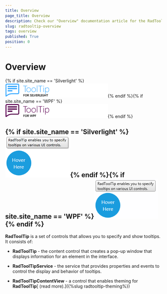 ```yaml
---
title: Overview
page_title: Overview
description: Check our "Overview" documentation article for the RadToolTip WPF control.
slug: radtooltip-overview
tags: overview
published: True
position: 0
---
```


# Overview



{% if site.site_name == 'Silverlight' %}![tooltip sl 46 text](images/tooltip_sl_46_text.png){% endif %}{% if site.site_name == 'WPF' %}![tooltip wpf 46 text](images/tooltip_wpf_46_text.png){% endif %}

## {% if site.site_name == 'Silverlight' %}![radtooltip sl](images/radtooltip_sl.png){% endif %}{% if site.site_name == 'WPF' %}![radtooltip wpf](images/radtooltip_wpf.png){% endif %}

__RadToolTip__ is a set of controls that allows you to specify and show tooltips. It consists of:

* __RadToolTip__ - the content control that creates a pop-up window that displays information for an element in the interface.
            

* __RadToolTipService__ - the service that provides properties and events to control the display and behavior of tooltips.
            

* __RadToolTipContentView__ - a control that enables theming for __RadToolTip__[ (read more).]({%slug radtooltip-theming%})
